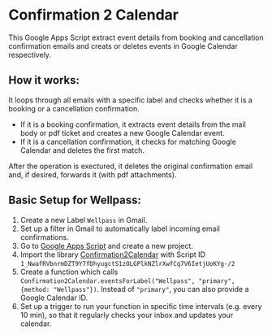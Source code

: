 # Confirmation 2 Calendar
This Google Apps Script extract event details from booking and cancellation confirmation emails and creats or deletes events in Google Calendar respectively.

## How it works:
It loops through all emails with a specific label and checks whether it is a booking or a cancellation confirmation. 
- If it is a booking confirmation, it extracts event details from the mail body or pdf ticket and creates a new Google Calendar event.
- If it is a cancellation confirmation, it checks for matching Google Calendar and deletes the first match.

After the operation is exectured, it deletes the original confirmation email and, if desired, forwards it (with pdf attachments).

## Basic Setup for Wellpass:

1. Create a new Label `Wellpass` in Gmail.
2. Set up a filter in Gmail to automatically label incoming email confirmations.
3. Go to [Google Apps Script](https://script.google.com/home) and create a new project.
4. Import the library [Confirmation2Calendar](https://script.google.com/macros/library/d/1_NwafRVbnrmDZT9Y7fDhyugctS1zOLGPlkNZlrXwfCq7V6IetjUoKYg-/2) with Script ID `1_NwafRVbnrmDZT9Y7fDhyugctS1zOLGPlkNZlrXwfCq7V6IetjUoKYg-/2`
5. Create a function which calls ``Confirmation2Calendar.eventsForLabel("Wellpass", "primary", {method: "Wellpass"})``. Instead of `"primary"`, you can also provide a Google Calendar ID.
6. Set up a trigger to run your function in specific time intervals (e.g. every 10 min), so that it regularly checks your inbox and updates your calendar.
